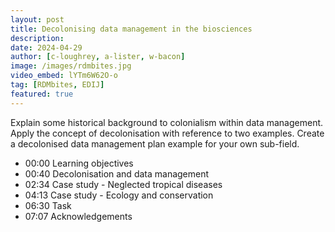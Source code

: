 ```yaml
---
layout: post
title: Decolonising data management in the biosciences
description: 
date: 2024-04-29
author: [c-loughrey, a-lister, w-bacon]
image: /images/rdmbites.jpg
video_embed: lYTm6W62O-o
tag: [RDMbites, EDIJ]
featured: true
---
```


Explain some historical background to colonialism within data management.
Apply the concept of decolonisation with reference to two examples. 
Create a decolonised data management plan example for your own sub-field. 


- 00:00 Learning objectives
- 00:40 Decolonisation and data management
- 02:34 Case study - Neglected tropical diseases
- 04:13 Case study - Ecology and conservation
- 06:30 Task
- 07:07 Acknowledgements